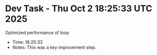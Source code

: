 # Dev Task - Thu Oct  2 18:25:33 UTC 2025
Optimized performance of loop
- Time: 18:25:33
- Notes: This was a key improvement step.
